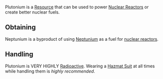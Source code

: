Plutonium is a [Resource](https://github.com/Slimefun/Slimefun4/wiki/Resources) that can be used to power 
[Nuclear Reactors](https://github.com/Slimefun/Slimefun4/wiki/Electric-Machines#energy-generation) or create better nuclear fuels.

## Obtaining
Neptunium is a byproduct of using [Neptunium](https://github.com/Slimefun/Slimefun4/wiki/Neptunium) as a fuel for [nuclear reactors](https://github.com/Slimefun/Slimefun4/wiki/Electric-Machines).

## Handling
Plutonium is VERY HIGHLY [Radioactive](https://github.com/Slimefun/Slimefun4/wiki/Radiation). Wearing a [Hazmat Suit](https://github.com/Slimefun/Slimefun4/wiki/Hazmat-Suit) at all times while handling them is *highly recommended*. 
